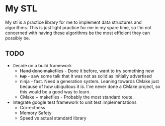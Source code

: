 # My STL

My stl is a practice library for me to implement data structures and algorithms.
This is just light practice for me in my spare time, so I'm not concerned with having these algorithms be the most efficient they can possibly be.


## TODO
- Decide on a build framework
  - ~~Hand done makefiles~~ - Done it before, want to try something new
  - ~~tup~~ - saw some talk that it was not as solid as initially advertised
  - ninja - fast.  Need a generation system.  Leaning towards CMake just because of how ubiquitous it is.  I've never done a CMake project, so this would be a good way to learn.
  - CMake + makefiles - Probably the most standard route.
- Integrate google test framework to unit test implementations
  - Correctness
  - Memory Safety
  - Speed vs actual standard library
